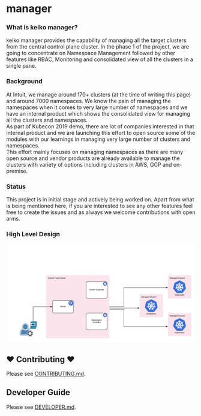 # manager

### What is keiko manager?
keiko manager provides the capability of managing all the target clusters from the central control plane cluster. In the phase 1 of the project, we are going to concentrate on Namespace Management followed by other features like RBAC, Monitoring and consolidated view of all the clusters in a single pane.


### Background

At Intuit, we manage around 170+ clusters (at the time of writing this page) and around 7000 namespaces. We know the pain of managing the namespaces when it comes to very large number of namespaces and we have an internal product which shows the consolidated view for managing all the clusters and namespaces.   
As part of Kubecon 2019 demo, there are lot of companies interested in that internal product and we are launching this effort to open source some of the modules with our learnings in managing very large number of clusters and namespaces.   
This effort mainly focuses on managing namespaces as there are many open source and vendor products are already available to manage the clusters with variety of options including clusters in AWS, GCP and on-premise. 

### Status
This project is in initial stage and actively being worked on. Apart from what is being mentioned here, if you are interested to see any other features feel free to create the issues and as always we welcome contributions with open arms.

### High Level Design

![High_Design](docs/images/keiko-manager.jpeg)

## ❤ Contributing ❤

Please see [CONTRIBUTING.md](.github/CONTRIBUTING.md).

## Developer Guide

Please see [DEVELOPER.md](.github/DEVELOPER.md).

<!-- Markdown link -->
[install]: docs/README.md
[ext_link]: https://upload.wikimedia.org/wikipedia/commons/d/d9/VisualEditor_-_Icon_-_External-link.svg


[GithubMaintainedUrl]: https://github.com/keikoproj/manager/graphs/commit-activity
[GithubPrsUrl]: https://github.com/keikoproj/manager/pulls
[SlackUrl]: https://keikoproj.slack.com/messages/manager

[BuildStatusImg]: https://travis-ci.org/keikoproj/manager.svg?branch=master
[BuildMasterUrl]: https://travis-ci.org/keikoproj/manager

[CodecovImg]: https://codecov.io/gh/keikoproj/manager/branch/master/graph/badge.svg
[CodecovUrl]: https://codecov.io/gh/keikoproj/manager

[GoReportImg]: https://goreportcard.com/badge/github.com/keikoproj/manager
[GoReportUrl]: https://goreportcard.com/report/github.com/keikoproj/manager





